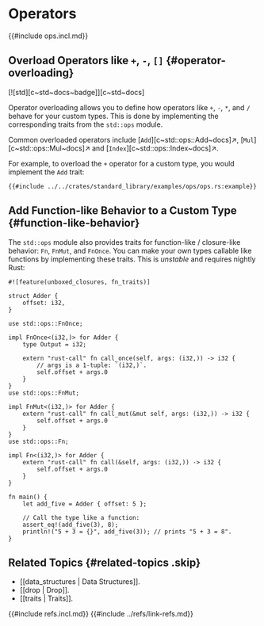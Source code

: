 
# Operators

{{#include ops.incl.md}}

## Overload Operators like `+`, `-`, `[]` {#operator-overloading}

[![std][c~std~docs~badge]][c~std~docs]

Operator overloading allows you to define how operators like `+`, `-`, `*`, and `/` behave for your custom types. This is done by implementing the corresponding traits from the `std::ops` module.

Common overloaded operators include [`Add`][c~std::ops::Add~docs]↗, [`Mul`][c~std::ops::Mul~docs]↗ and [`Index`][c~std::ops::Index~docs]↗.

For example, to overload the `+` operator for a custom type, you would implement the `Add` trait:

```rust,editable
{{#include ../../crates/standard_library/examples/ops/ops.rs:example}}
```

## Add Function-like Behavior to a Custom Type {#function-like-behavior}

The `std::ops` module also provides traits for function-like / closure-like behavior: `Fn`, `FnMut`, and `FnOnce`. You can make your own types callable like functions by implementing these traits. This is _unstable_ and requires nightly Rust:

```rust,editable
#![feature(unboxed_closures, fn_traits)]

struct Adder {
    offset: i32,
}

use std::ops::FnOnce;

impl FnOnce<(i32,)> for Adder {
    type Output = i32;

    extern "rust-call" fn call_once(self, args: (i32,)) -> i32 {
        // args is a 1-tuple: `(i32,)`.
        self.offset + args.0
    }
}
use std::ops::FnMut;

impl FnMut<(i32,)> for Adder {
    extern "rust-call" fn call_mut(&mut self, args: (i32,)) -> i32 {
        self.offset + args.0
    }
}
use std::ops::Fn;

impl Fn<(i32,)> for Adder {
    extern "rust-call" fn call(&self, args: (i32,)) -> i32 {
        self.offset + args.0
    }
}

fn main() {
    let add_five = Adder { offset: 5 };

    // Call the type like a function:
    assert_eq!(add_five(3), 8);
    println!("5 + 3 = {}", add_five(3)); // prints "5 + 3 = 8".
}
```

## Related Topics {#related-topics .skip}

- [[data_structures | Data Structures]].
- [[drop | Drop]].
- [[traits | Traits]].

{{#include refs.incl.md}}
{{#include ../refs/link-refs.md}}

<div class="hidden">
</div>
